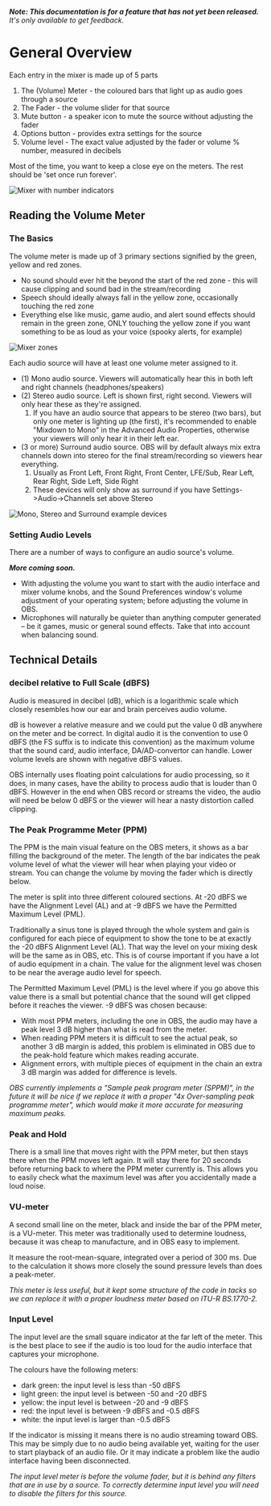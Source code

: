 _**Note: This documentation is for a feature that has not yet been released.**_
_It's only available to get feedback._

# General Overview

Each entry in the mixer is made up of 5 parts

1. The (Volume) Meter - the coloured bars that light up as audio goes through a source
2. The Fader - the volume slider for that source
3. Mute button - a speaker icon to mute the source without adjusting the fader
4. Options button - provides extra settings for the source
5. Volume level - The exact value adjusted by the fader or volume % number, measured in decibels

Most of the time, you want to keep a close eye on the meters. The rest should be 'set once run forever'.

![Mixer with number indicators](https://i.imgur.com/JYNCE01.png)

## Reading the Volume Meter

### The Basics
The volume meter is made up of 3 primary sections signified by the green, yellow and red zones.

* No sound should ever hit the beyond the start of the red zone - this will cause clipping and sound bad in the stream/recording
* Speech should ideally always fall in the yellow zone, occasionally touching the red zone
* Everything else like music, game audio, and alert sound effects should remain in the green zone, ONLY touching the yellow zone if you want something to be as loud as your voice (spooky alerts, for example)

![Mixer zones](https://i.imgur.com/eCYfThu.png)

Each audio source will have at least one volume meter assigned to it.

* (1) Mono audio source. Viewers will automatically hear this in both left and right channels (headphones/speakers)
* (2) Stereo audio source. Left is shown first, right second. Viewers will only hear these as they're assigned.
  1) If you have an audio source that appears to be stereo (two bars), but only one meter is lighting up (the first), it's recommended to enable "Mixdown to Mono" in the Advanced Audio Properties, otherwise your viewers will only hear it in their left ear.
* (3 or more) Surround audio source. OBS will by default always mix extra channels down into stereo for the final stream/recording so viewers hear everything.
   1) Usually as Front Left, Front Right, Front Center, LFE/Sub, Rear Left, Rear Right, Side Left, Side Right
   2) These devices will only show as surround if you have Settings->Audio->Channels set above Stereo

![Mono, Stereo and Surround example devices](https://i.imgur.com/y1OfYOl.png)

### Setting Audio Levels
There are a number of ways to configure an audio source's volume. 

_**More coming soon.**_

* With adjusting the volume you want to start with the audio interface and mixer volume knobs, and the Sound Preferences window's volume adjustment of your operating system; before adjusting the volume in OBS.
* Microphones will naturally be quieter than anything computer generated – be it games, music or general sound effects. Take that into account when balancing sound.


## Technical Details

### decibel relative to Full Scale (dBFS)
Audio is measured in decibel (dB), which is a logarithmic scale which closely resembles how our ear and brain perceives audio volume.

dB is however a relative measure and we could put the value 0 dB anywhere on the meter and be correct. In digital audio it is the convention to use 0 dBFS (the FS suffix is to indicate this convention) as the maximum volume that the sound card, audio interface, DA/AD-convertor can handle. Lower volume levels are shown with negative dBFS values.

OBS internally uses floating point calculations for audio processing, so it does, in many cases, have the ability to process audio that is louder than 0 dBFS. However in the end when OBS record or streams the video, the audio will need be below 0 dBFS or the viewer will hear a nasty distortion called clipping.

### The Peak Programme Meter (PPM)
The PPM is the main visual feature on the OBS meters, it shows as a bar filling the background of the meter.
The length of the bar indicates the peak volume level of what the viewer will hear when playing your video or stream. You can change the volume by moving the fader which is directly below.

The meter is split into three different coloured sections. At -20 dBFS we have the Alignment Level (AL) and at -9 dBFS we have the Permitted Maximum Level (PML).

Traditionally a sinus tone is played through the whole system and gain is configured for each piece of equipment to show the tone to be at exactly the -20 dBFS Alignment Level (AL). That way the level on your mixing desk will be the same as in OBS, etc. This is of course important if you have a lot of audio equipment in a chain. The value for the alignment level was chosen to be near the average audio level for speech.

The Permitted Maximum Level (PML) is the level where if you go above this value there is a small but potential chance that the sound will get clipped before it reaches the viewer. -9 dBFS was chosen because:

* With most PPM meters, including the one in OBS, the audio may have a peak level 3 dB higher than what is read from the meter.
* When reading PPM meters it is difficult to see the actual peak, so another 3 dB margin is added, this problem is eliminated in OBS due to the peak-hold feature which makes reading accurate.
* Alignment errors, with multiple pieces of equipment in the chain an extra 3 dB margin was added for difference is levels.

_OBS currently implements a "Sample peak program meter (SPPM)", in the future it will be nice if we replace it with a proper "4x Over-sampling peak programme meter", which would make it more accurate for measuring maximum peaks._

### Peak and Hold
There is a small line that moves right with the PPM meter, but then stays there when the PPM moves left again. It will stay there for 20 seconds before returning back to where the PPM meter currently is. This allows you to easily check what the maximum level was after you accidentally made a loud noise.

### VU-meter
A second small line on the meter, black and inside the bar of the PPM meter, is a VU-meter. This meter was traditionally used to determine loudness, because it was cheap to manufacture, and in OBS easy to implement.

It measure the root-mean-square, integrated over a period of 300 ms. Due to the calculation it shows more closely the sound pressure levels than does a peak-meter.

_This meter is less useful, but it kept some structure of the code in tacks so we can replace it with a proper loudness meter based on ITU-R BS.1770-2._

### Input Level
The input level are the small square indicator at the far left of the meter. This is the best place to see if the audio is too loud for the audio interface that captures your microphone.

The colours have the following meters:

* dark green: the input level is less than -50 dBFS
* light green: the input level is  between -50 and -20 dBFS
* yellow: the input level is  between -20 and -9 dBFS
* red: the input level is  between -9 dBFS and -0.5 dBFS
* white: the input level is  larger than -0.5 dBFS

If the indicator is missing it means there is no audio streaming toward OBS. This may be simply due to no audio being available yet, waiting for the user to start playback of an audio file. Or it may indicate a problem like the audio interface having been disconnected.

_The input level meter is before the volume fader, but it is behind any filters that are in use by a source. To correctly determine input level you will need to disable the filters for this source._